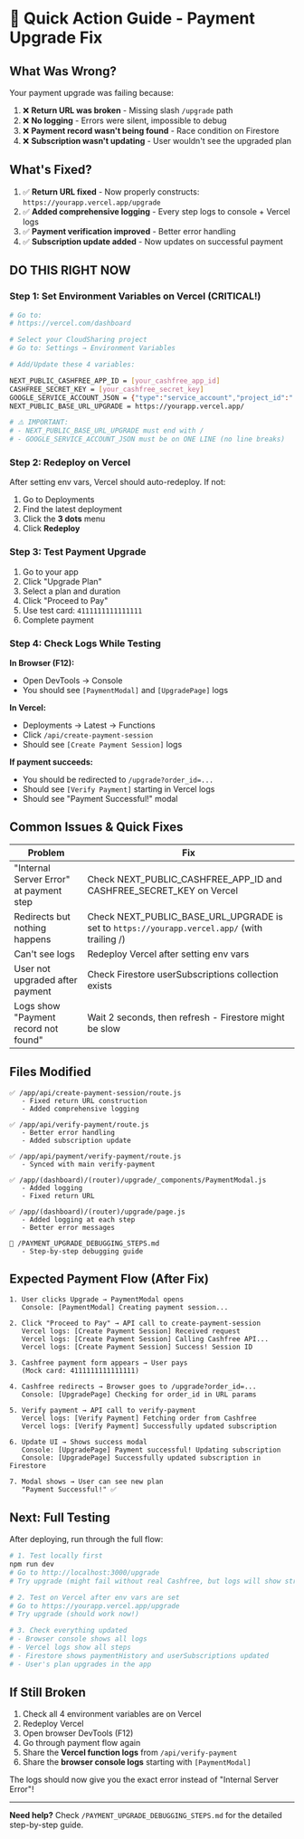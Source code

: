 # 🚀 Quick Action Guide - Payment Upgrade Fix

## What Was Wrong?

Your payment upgrade was failing because:

1. ❌ **Return URL was broken** - Missing slash `/upgrade` path
2. ❌ **No logging** - Errors were silent, impossible to debug  
3. ❌ **Payment record wasn't being found** - Race condition on Firestore
4. ❌ **Subscription wasn't updating** - User wouldn't see the upgraded plan

## What's Fixed?

1. ✅ **Return URL fixed** - Now properly constructs: `https://yourapp.vercel.app/upgrade`
2. ✅ **Added comprehensive logging** - Every step logs to console + Vercel logs
3. ✅ **Payment verification improved** - Better error handling
4. ✅ **Subscription update added** - Now updates on successful payment

## DO THIS RIGHT NOW

### Step 1: Set Environment Variables on Vercel (CRITICAL!)

```bash
# Go to:
# https://vercel.com/dashboard

# Select your CloudSharing project
# Go to: Settings → Environment Variables

# Add/Update these 4 variables:

NEXT_PUBLIC_CASHFREE_APP_ID = [your_cashfree_app_id]
CASHFREE_SECRET_KEY = [your_cashfree_secret_key]
GOOGLE_SERVICE_ACCOUNT_JSON = {"type":"service_account","project_id":"..."}
NEXT_PUBLIC_BASE_URL_UPGRADE = https://yourapp.vercel.app/

# ⚠️ IMPORTANT:
# - NEXT_PUBLIC_BASE_URL_UPGRADE must end with /
# - GOOGLE_SERVICE_ACCOUNT_JSON must be on ONE LINE (no line breaks)
```

### Step 2: Redeploy on Vercel

After setting env vars, Vercel should auto-redeploy. If not:
1. Go to Deployments
2. Find the latest deployment
3. Click the **3 dots** menu
4. Click **Redeploy**

### Step 3: Test Payment Upgrade

1. Go to your app
2. Click "Upgrade Plan"
3. Select a plan and duration
4. Click "Proceed to Pay"
5. Use test card: `4111111111111111`
6. Complete payment

### Step 4: Check Logs While Testing

**In Browser (F12):**
- Open DevTools → Console
- You should see `[PaymentModal]` and `[UpgradePage]` logs

**In Vercel:**
- Deployments → Latest → Functions
- Click `/api/create-payment-session`
- Should see `[Create Payment Session]` logs

**If payment succeeds:**
- You should be redirected to `/upgrade?order_id=...`
- Should see `[Verify Payment]` starting in Vercel logs
- Should see "Payment Successful!" modal

## Common Issues & Quick Fixes

| Problem | Fix |
|---------|-----|
| "Internal Server Error" at payment step | Check NEXT_PUBLIC_CASHFREE_APP_ID and CASHFREE_SECRET_KEY on Vercel |
| Redirects but nothing happens | Check NEXT_PUBLIC_BASE_URL_UPGRADE is set to `https://yourapp.vercel.app/` (with trailing /) |
| Can't see logs | Redeploy Vercel after setting env vars |
| User not upgraded after payment | Check Firestore userSubscriptions collection exists |
| Logs show "Payment record not found" | Wait 2 seconds, then refresh - Firestore might be slow |

## Files Modified

```
✅ /app/api/create-payment-session/route.js
   - Fixed return URL construction
   - Added comprehensive logging

✅ /app/api/verify-payment/route.js
   - Better error handling
   - Added subscription update

✅ /app/api/payment/verify-payment/route.js
   - Synced with main verify-payment

✅ /app/(dashboard)/(router)/upgrade/_components/PaymentModal.js
   - Added logging
   - Fixed return URL

✅ /app/(dashboard)/(router)/upgrade/page.js
   - Added logging at each step
   - Better error messages

📖 /PAYMENT_UPGRADE_DEBUGGING_STEPS.md
   - Step-by-step debugging guide
```

## Expected Payment Flow (After Fix)

```
1. User clicks Upgrade → PaymentModal opens
   Console: [PaymentModal] Creating payment session...

2. Click "Proceed to Pay" → API call to create-payment-session
   Vercel logs: [Create Payment Session] Received request
   Vercel logs: [Create Payment Session] Calling Cashfree API...
   Vercel logs: [Create Payment Session] Success! Session ID

3. Cashfree payment form appears → User pays
   (Mock card: 4111111111111111)

4. Cashfree redirects → Browser goes to /upgrade?order_id=...
   Console: [UpgradePage] Checking for order_id in URL params

5. Verify payment → API call to verify-payment
   Vercel logs: [Verify Payment] Fetching order from Cashfree
   Vercel logs: [Verify Payment] Successfully updated subscription

6. Update UI → Shows success modal
   Console: [UpgradePage] Payment successful! Updating subscription
   Console: [UpgradePage] Successfully updated subscription in Firestore

7. Modal shows → User can see new plan
   "Payment Successful!" ✅
```

## Next: Full Testing

After deploying, run through the full flow:

```bash
# 1. Test locally first
npm run dev
# Go to http://localhost:3000/upgrade
# Try upgrade (might fail without real Cashfree, but logs will show structure)

# 2. Test on Vercel after env vars are set
# Go to https://yourapp.vercel.app/upgrade
# Try upgrade (should work now!)

# 3. Check everything updated
# - Browser console shows all logs
# - Vercel logs show all steps
# - Firestore shows paymentHistory and userSubscriptions updated
# - User's plan upgrades in the app
```

## If Still Broken

1. Check all 4 environment variables are on Vercel
2. Redeploy Vercel
3. Open browser DevTools (F12)
4. Go through payment flow again
5. Share the **Vercel function logs** from `/api/verify-payment`
6. Share the **browser console logs** starting with `[PaymentModal]`

The logs should now give you the exact error instead of "Internal Server Error"!

---

**Need help?** Check `/PAYMENT_UPGRADE_DEBUGGING_STEPS.md` for the detailed step-by-step guide.
